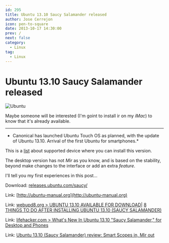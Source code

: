 ```yaml
---
id: 295
title: Ubuntu 13.10 Saucy Salamander released
author: Jose Cerrejon
icon: pen-to-square
date: 2013-10-17 14:30:00
prev: /
next: false
category:
  - Linux
tag:
  - Linux
---
```


# Ubuntu 13.10 Saucy Salamander released

![Ubuntu](/images/2013/10/ubun1310.jpg)

Maybe someone will be interested (I'm goint to install ir on my *iMac*) to know that it's already available.

- - -
* Canonical has launched Ubuntu Touch OS as planned, with the update of Ubuntu 13.10. Arrival of the first Ubuntu for smartphones.*

This is a [list](http://blog.desdelinux.net/ubuntu-13-10-un-lanzamiento-diferente) about supported device where you can install this version.

The desktop version has not *Mir* as you know, and is based on the stability, beyond make ​​changes to the interface or add an extra *feature*.

I'll tell you my first experiences in this post...

Download: [releases.ubuntu.com/saucy/](http://releases.ubuntu.com/saucy/)

Link: [http://ubuntu-manual.org](http://ubuntu-manual.org)

Link: [webupd8.org > UBUNTU 13.10 AVAILABLE FOR DOWNLOAD](http://www.webupd8.org/2013/10/ubuntu-1310-available-for-download.html)| [8 THINGS TO DO AFTER INSTALLING UBUNTU 13.10 (SAUCY SALAMANDER)](http://www.webupd8.org/2013/10/8-things-to-do-after-installing-ubuntu.html)

Link: [lifehacker.com > What's New In Ubuntu 13.10 "Saucy Salamander," for Desktop and Phones](http://lifehacker.com/whats-new-in-ubuntu-13-10-saucy-salamander-for-desk-1446455217)

Link: [Ubuntu 13.10 (Saucy Salamander) review: Smart Scopes in, Mir out](http://www.zdnet.com/ubuntu-13-10-saucy-salamander-review-smart-scopes-in-mir-out-7000022022/)